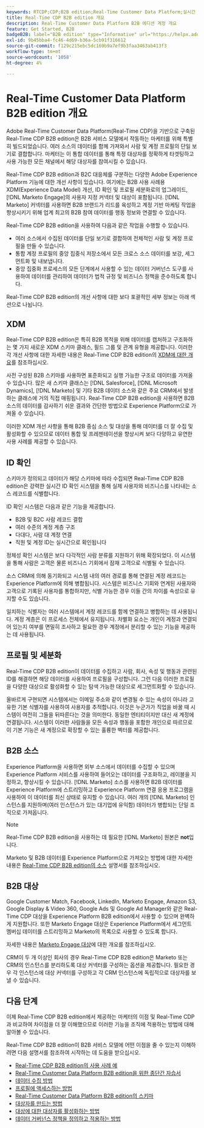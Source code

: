 ```yaml
---
keywords: RTCDP;CDP;B2B edition;Real-Time Customer Data Platform;실시간 고객 데이터 플랫폼;실시간 cdp;b2b;cdp;고객 AI
title: Real-Time CDP B2B edition 개요
description: Real-Time Customer Data Platform B2B 에디션 계정 개요
feature: Get Started, B2B
badgeB2B: label="B2B edition" type="Informative" url="https://helpx.adobe.com/legal/product-descriptions/real-time-customer-data-platform-b2b-edition-prime-and-ultimate-packages.html newtab=true"
exl-id: 9b45bba4-fc46-4d69-b36a-5cb91f316612
source-git-commit: f129c215ebc5dc169b9a7ef9b3faa3463ab413f3
workflow-type: tm+mt
source-wordcount: '1058'
ht-degree: 4%

---
```


# Real-Time Customer Data Platform B2B edition 개요

Adobe Real-Time Customer Data Platform(Real-Time CDP)을 기반으로 구축된 Real-Time CDP B2B edition은 B2B 서비스 모델에서 작동하는 마케터를 위해 특별히 빌드되었습니다. 여러 소스의 데이터를 함께 가져와서 사람 및 계정 프로필의 단일 보기로 결합합니다. 마케터는 이 통합 데이터를 통해 특정 대상자를 정확하게 타겟팅하고 사용 가능한 모든 채널에서 해당 대상자를 참여시킬 수 있습니다.

Real-Time CDP B2B edition과 B2C 대응체를 구분하는 다양한 Adobe Experience Platform 기능에 대한 개선 사항이 있습니다. 여기에는 B2B 사용 사례용 XDM(Experience Data Model) 개선, ID 확인 및 프로필 세분화로의 업그레이드, [!DNL Marketo Engage]의 사용자 지정 커넥터 및 대상이 포함됩니다. [!DNL Marketo] 커넥터를 사용하면 B2B 브랜드가 리드를 육성하고 계정 기반 마케팅 작업을 향상시키기 위해 업계 최고의 B2B 참여 데이터를 행동 정보와 연결할 수 있습니다.

Real-Time CDP B2B edition을 사용하여 다음과 같은 작업을 수행할 수 있습니다.

* 여러 소스에서 수집된 데이터를 단일 보기로 결합하여 전체적인 사람 및 계정 프로필을 만들 수 있습니다.
* 통합 계정 프로필의 중앙 집중식 저장소에서 모든 크로스 소스 데이터를 보강, 세그먼트화 및 내보냅니다.
* 중앙 집중화 프로세스의 모든 단계에서 사용할 수 있는 데이터 거버넌스 도구를 사용하여 데이터를 관리하여 데이터가 법적 규정 및 비즈니스 정책을 준수하도록 합니다.

Real-Time CDP B2B edition의 개선 사항에 대한 보다 포괄적인 세부 정보는 아래 섹션으로 나뉩니다.

## XDM

Real-Time CDP B2B edition은 특히 B2B 목적을 위해 데이터를 캡처하고 구조화하는 몇 가지 새로운 XDM 스키마 클래스, 필드 그룹 및 관계 유형을 제공합니다. 이러한 각 개선 사항에 대한 자세한 내용은 Real-Time CDP B2B edition의 [XDM에 대한 개요](./schemas/b2b.md)를 참조하십시오.

사전 구성된 B2B 스키마를 사용하면 표준화되고 실행 가능한 구조로 데이터를 가져올 수 있습니다. 많은 새 스키마 클래스는 [!DNL Salesforce], [!DNL Microsoft Dynamics], [!DNL Marketo] 및 기타 B2B 데이터 소스와 같은 주요 CRM에서 발생하는 클래스에 거의 직접 매핑됩니다. Real-Time CDP B2B edition을 사용하면 B2B 소스의 데이터를 감사하기 쉬운 결과와 간단한 방법으로 Experience Platform으로 가져올 수 있습니다.

이러한 XDM 개선 사항을 통해 B2B 중심 소스 및 대상을 통해 데이터를 더 잘 수집 및 활성화할 수 있으므로 데이터 통합 및 프레젠테이션을 향상시켜 보다 다양하고 유연한 사용 사례를 제공할 수 있습니다.

## ID 확인

스키마가 정의되고 데이터가 해당 스키마에 따라 수집되면 Real-Time CDP B2B edition은 강력한 실시간 ID 확인 시스템을 통해 실제 사용자와 비즈니스를 나타내는 소스 레코드를 식별합니다.

ID 확인 시스템은 다음과 같은 기능을 제공합니다.

* B2B 및 B2C 사람 레코드 결합
* 여러 수준의 계정 계층 구조
* 다대다, 사람 대 계정 연결
* 직원 및 계정 ID는 실시간으로 확인됩니다

정체성 확인 시스템은 보다 다각적인 사람 분류를 지원하기 위해 확장되었다. 이 시스템을 통해 사람은 고객은 물론 비즈니스 기회에서 잠재 고객으로 식별될 수 있습니다.

소스 CRM에 의해 동기화되고 시스템 내의 여러 경로를 통해 연결된 계정 레코드는 Experience Platform에 의해 병합됩니다. 시스템은 비즈니스 기회와 연계된 사용자와 고객으로 기록된 사용자를 통합하지만, 식별 가능한 경우 이들 간의 차이를 속성으로 유지할 수도 있습니다.

일치하는 식별자는 여러 시스템에서 계정 레코드를 함께 연결하고 병합하는 데 사용됩니다. 계정 계층은 이 프로세스 전체에서 유지됩니다. 차별화 요소는 개인이 계정과 연결되어 있는지 여부를 면밀히 조사하고 필요한 경우 계정에서 분리할 수 있는 기능을 제공하는 데 사용됩니다.

## 프로필 및 세분화

Real-Time CDP B2B edition이 데이터를 수집하고 사람, 회사, 속성 및 행동과 관련된 ID를 해결하면 해당 데이터를 사용하여 프로필을 구성합니다. 그런 다음 이러한 프로필을 다양한 대상으로 활성화할 수 있는 탐색 가능한 대상으로 세그먼트화할 수 있습니다.

올바르게 구현되면 시스템에서는 이메일 주소와 같이 변경될 수 있는 속성이 아니라 고유한 기본 식별자를 사용하여 사용자를 추적합니다. 이것은 누군가가 직업을 바꿀 때 시스템이 여전히 그들을 뒤따른다는 것을 의미한다. 동일한 엔티티이지만 대신 새 계정에 연결됩니다. 시스템이 이러한 사람들을 모든 속성과 행동을 포함한 개인으로 따르므로 이 기본 기능은 새 계정으로 확장할 수 있는 훌륭한 벡터를 제공합니다.

## B2B 소스

Experience Platform을 사용하면 외부 소스에서 데이터를 수집할 수 있으며 Experience Platform 서비스를 사용하여 들어오는 데이터를 구조화하고, 레이블을 지정하고, 향상시킬 수 있습니다. [!DNL Marketo] 소스를 사용하면 B2B 데이터를 Experience Platform에 스트리밍하고 Experience Platform 연결 응용 프로그램을 사용하여 이 데이터를 최신 상태로 유지할 수 있습니다. 여러 개의 [!DNL Marketo] 인스턴스를 지원하며(여러 인스턴스가 있는 대기업에 유익함) 데이터가 병합되는 단일 조직으로 가져옵니다.

>[!NOTE]
>
>Real-Time CDP B2B edition을 사용하는 데 필요한 [!DNL Marketo] 원본은 **not**&#x200B;입니다.

Marketo 및 B2B 데이터를 Experience Platform으로 가져오는 방법에 대한 자세한 내용은 [Real-Time CDP B2B edition의 소스](./sources/b2b.md) 설명서를 참조하십시오.

## B2B 대상

Google Customer Match, Facebook, LinkedIn, Marketo Engage, Amazon S3, Google Display &amp; Video 360, Google Ads 및 Google Ad Manager와 같은 Real-Time CDP 대상을 Experience Platform B2B edition에서 사용할 수 있으며 완벽하게 지원합니다. 또한 Marketo Engage 대상은 Experience Platform에서 세그먼트 멤버십 데이터를 스트리밍하고 Marketo의 목록으로 사용할 수 있도록 합니다.

자세한 내용은 [Marketo Engage 대상](../destinations/catalog/adobe/marketo-engage.md)에 대한 개요를 참조하십시오.

CRM이 두 개 이상인 회사의 경우 Real-Time CDP B2B edition은 Marketo 또는 CRM의 인스턴스를 분리하도록 대상 커넥터를 구성하는 옵션을 제공합니다. 필요한 경우 각 인스턴스에 대상 커넥터를 구성하고 각 CRM 인스턴스에 독립적으로 대상자를 보낼 수 있습니다.

## 다음 단계

이제 Real-Time CDP B2B edition에서 제공하는 마케터의 이점 및 Real-Time CDP과 비교하여 차이점을 더 잘 이해했으므로 이러한 기능을 조직에 적용하는 방법에 대해 알아볼 수 있습니다.

Real-Time CDP B2B edition이 B2B 서비스 모델에 어떤 이점을 줄 수 있는지 이해하려면 다음 설명서를 참조하여 시작하는 데 도움을 받으십시오.

* [Real-Time CDP B2B edition의 사용 사례 예](./b2b-use-case.md)
* [Real-Time Customer Data Platform B2B edition을 위한 종단간 자습서](./b2b-tutorial.md)
* [데이터 수집 방법](./sources/b2b.md)
* [프로필에 액세스하는 방법](./profile/profile-overview.md)
* [Real-Time Customer Data Platform B2B edition의 스키마](./schemas/b2b.md)
* [대상자를 만드는 방법](./segmentation/b2b.md)
* [대상에 대한 대상자를 활성화하는 방법](./destinations/b2b.md)
* [데이터 거버넌스 정책을 정의하고 적용하는 방법](./privacy/data-governance-overview.md)
